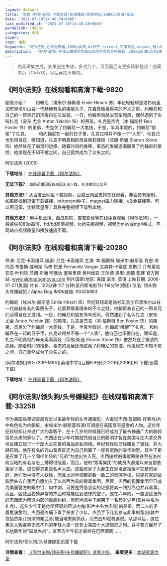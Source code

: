 ```yaml
---
layout: default
title: '电影《阿尔法狗》下载资源/在线播放/视频地址/1080p/高清/蓝光'
date: "2021-07-10T14:40:28+0800"
last_modified_at: "2021-07-10T14:40:28+0800"
permalink: /9820/
categories: 电影
cover:
tags: 电影
keywords: '阿尔法狗,在线免费看,1080p高清,bt种子,torrent,百度云盘,magnet,磁力链,迅雷下载资源'
description: '《阿尔法狗》在线云播放手机西瓜影院吉吉影音免费看，1080p高清bd/hd未删减完整版和tc抢先枪版，mkv/mp4格式，附带bt/torrent种子、magnet/磁力链、百度云盘、网盘资源迅雷下载链接'
---
```


>内容采集生成，如果链接失效，多试几个，页面最后有更多精彩视频！收藏本页（Ctrl+D)，以后再找不麻烦。


## 《阿尔法狗》在线观看和高清下载-9820

剧情介绍：　　约翰尼（埃米尔·赫斯基 Emile Hirsch 饰）年纪轻轻却是洛杉矶圣加布里埃尔山谷一代赫赫有名的毒贩头子，花着靠贩毒得来的不义之财，约翰尼和自己的一帮弟兄们活得自在又滋润。一日，约翰尼和朋友驾车兜风，偶然遇到了名叫扎克（安东·尤金 Anton Yelchin 饰）的男孩，扎克是杰克（本·福斯特 Ben Foster 饰）的弟弟，杰克欠了约翰尼一大笔钱，于是，半真半假的，约翰尼“绑架”了扎克。 　　和约翰尼在一起的日子里，扎克过得并不像一个“人质”，他自己也乐得自在，哪知道，扎克不明真相的母亲奥莉薇娅（莎朗·斯通 Sharon Stone 饰）依然处在了崩溃的边缘。随着时间的推移，事态的发展逐渐脱离了约翰尼的掌控，他发现在不知不觉之间，自己竟然成为了众矢之的。


阿尔法狗 (2006)

**下载地址**： [在线观看下载 《阿尔法狗》](https://www.btbtdy.me/btdy/dy8984.html) 


**无法下载?**：`如果迅雷因版权原因无法下载，关注微信公众号 `

**其他方法1**：从百度云网盘下载视频，百度云网盘支持在线观看，非会员有限制，如果能找到迅雷下载链接、bt/torrent种子、magnet磁力链接、e2dk链接等，可以用迅雷、比特彗星等工具将完整视频下载到本地。

**其他方法2**：用手机云播、西瓜影院、吉吉影音等在线免费观看《阿尔法狗》，一般提供1080p高清、hd/bd高清视频、tc抢先版视频，视频为mkv或mp4格式，不同站点视频质量和播放速度不同。


## 《阿尔法狗》在线观看和高清下载-20280

导演: 尼克·卡索维茨 编剧: 尼克·卡索维茨 主演: 本·福斯特 埃米尔·赫斯基 肖恩·海托西 布鲁斯·威利斯 马修·巴里 Fernando Vargas 文森特·卡塞瑟 贾斯汀·汀布莱克 安东·叶利钦 莎朗·斯通 阿曼达·塞弗里德 奥利维亚·王尔德 类型: 剧情 犯罪 官方网站: www.alphadogmovie.com 制片国家/地区: 美国 语言: 英语 上映日期: 2006-01-27(美国) 片长: 122分钟 117 分钟(圣丹斯电影节) 118分钟(德国) 又名: 领头狗 头号嫌疑犯 / Alpha Dog IMDb链接: tt0426883

约翰尼（埃米尔·赫斯基 Emile Hirsch 饰）年纪轻轻却是洛杉矶圣加布里埃尔山谷一代赫赫有名的毒贩头子，花着靠贩毒得来的不义之财，约翰尼和自己的一帮弟兄们活得自在又滋润。一日，约翰尼和朋友驾车兜风，偶然遇到了名叫扎克（安东·尤金 Anton Yelchin 饰）的男孩，扎克是杰克（本·福斯特 Ben Foster 饰）的弟弟，杰克欠了约翰尼一大笔钱，于是，半真半假的，约翰尼“绑架”了扎克。 和约翰尼在一起的日子里，扎克过得并不像一个“人质”，他自己也乐得自在，哪知道，扎克不明真相的母亲奥莉薇娅（莎朗·斯通 Sharon Stone 饰）依然处在了崩溃的边缘。随着时间的推移，事态的发展逐渐脱离了约翰尼的掌控，他发现在不知不觉之间，自己竟然成为了众矢之的。


[阿尔法狗][BD-720P-MKV][英语中字][豆瓣6.9分][2.2GB][2006][BT下载/迅雷下载]

**下载地址**： [在线观看下载 《阿尔法狗》](https://www.btdx8.com/torrent/alpha_dog_2006.html) 


## 《阿尔法狗/领头狗/头号嫌疑犯》在线观看和高清下载-33258

作为美国联邦调查局有史以来最年轻的头号通辑犯，大毒犯杰西&middot;詹姆斯&middot;好莱坞(片中角色名为约翰尼，由埃米尔·赫斯基饰演)可谓是在美国享有盛誉的人物。这位年纪轻轻却让神通广大的毒贩子，在十几岁的时候就已经成为了最令神通广大的联邦探员头疼的家伙了。杰西还在少年时期就凭借自己的聪明才智在美国与加大拿交界地区建立起了一个庞大且完善的毒品走私网络。年纪轻轻就已经赚足了银钱，并大肆花销。他在有名的西山富贵区还为自己购置了一座有宽敞的豪华别墅。其手下更是召集了几十个同样年轻的&ldquo;兄弟”为他出生入死。杰西操控的毒贩网络甚至在洛杉矶当地的有名杂志上搏得过版面，而且，他的&ldquo;贩毒集团”的成员大都是以来自那些富家子弟，这使得其更是名声大震。这些败家子大都生在家境富裕但不完整的家庭，他们当中没有人缺钱，而且上的学校都是数一数二的贵族学校，只是在家庭破裂后失去自我而自愿加入了以杰西为首的贩毒集团。尽管，杰西的犯罪集团早已成为美国警方的眼中钉、肉中刺，可要是凭借坚实的证据将其一网打尽也并非易事。而且，凶残且狡猾异常的杰西时常能钻到法律的空子。就在六年前，一直逍遥法外的杰西因为帮派内部的毒品纠纷，愤怒地派手下绑架了一名15岁少年(影片中名为扎克)，这名少年正是他所怀疑的帮派内鬼(影片中名为杰克)的弟弟，而二人的矛盾愈演愈烈，杰西最终痛下毒手杀害了少年。杰西手下几名参与此事的帮凶(其中包括贾斯汀扮演的弗兰基)被当地警察抓获，而杰西却趁机逃脱。从那以后，这位集杀人贩毒等无恶不作的年轻人便一跃登上美国十大通辑犯之列。并与警方展开了长达数年的“猫鼠大战”，直至去年年初才最终在巴西落网……


阿尔法狗/领头狗/头号嫌疑犯迅雷下载

**详情查看**： [《阿尔法狗/领头狗/头号嫌疑犯》详情介绍](/movie/33258/)， **查看更多**：[本站资源大全](/movie/t/all/)

